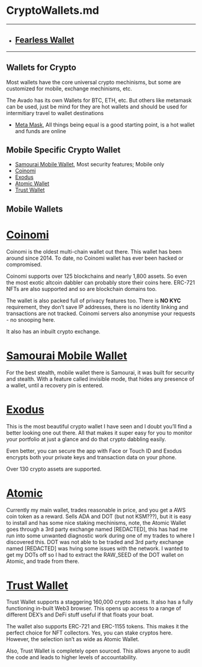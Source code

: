 # CryptoWallets.md

---
- ## [Fearless Wallet](https://fearlesswallet.io/)

---
## Wallets for Crypto

Most wallets have the core universal crypto mechinisms, but some
are customized for mobile, exchange mechinisms, etc.

The Avado has its own Wallets for BTC, ETH, etc.  But others 
like metamask can be used, just be mind for they are hot wallets
and should be used for intermitiary travel to wallet destinations

- [Meta Mask](https://metamask.io/), All things being equal is a good starting point, is a hot wallet and funds are online

## Mobile Specific Crypto Wallet
- [Samourai Mobile Wallet](https://samouraiwallet.com/), Most security features; Mobile only
- [Coinomi](https://www.coinomi.com/en/)
- [Exodus](https://www.exodus.com)
- [Atomic Wallet](https://atomicwallet.io)
- [Trust Wallet](https://trustwallet.com)


## Mobile Wallets
# [Coinomi](https://www.coinomi.com/en/)
Coinomi is the oldest multi-chain wallet out there. This wallet has been around since 2014. To date, no Coinomi wallet has ever been hacked or compromised. 

Coinomi supports over 125 blockchains and nearly 1,800 assets. So even the most exotic altcoin dabbler can probably store their coins here. 
ERC-721 NFTs are also supported and so are blockchain domains too. 

The wallet is also packed full of privacy features too. There is **NO KYC** requirement, they don’t save IP addresses, 
there is no identity linking and transactions are not tracked. Coinomi servers also anonymise your requests - no snooping here.

It also has an inbuilt crypto exchange.

# [Samourai Mobile Wallet](https://samouraiwallet.com/)
For the best stealth, mobile wallet there is Samourai, it was built for security and stealth.  With a feature called invisible mode,
that hides any presence of a wallet, until a recovery pin is entered.

# [Exodus](https://www.exodus.com)
This is the most beautiful crypto wallet I have seen and I doubt you’ll find a better looking one out there. All that makes it super easy 
for you to monitor your portfolio at just a glance and do that crypto dabbling easily. 

Even better, you can secure the app with Face or Touch ID and Exodus encrypts both your private keys and transaction data on your phone.

Over 130 crypto assets are supported.

# [Atomic](https://atomicwallet.io)
Currently my main wallet, trades reasonable in price, and you get a AWS coin token as a reward.  Sells ADA and DOT (but not KSM???), but it
is easy to install and has some nice staking mechinisms, note, the Atomic Wallet goes through a 3rd party exchange named [REDACTED], this 
has had me run into some unwanted diagnostic work during one of my trades to where I discovered this.  DOT was not able to be traded and 
3rd party exchange named [REDACTED] was hving some issues with the network.  I wanted to get my DOTs off so I had to extract the RAW_SEED
 of the DOT wallet on Atomic, and trade from there.
 
 # [Trust Wallet](https://trustwallet.com)
 Trust Wallet supports a staggering 160,000 crypto assets. It also has a fully functioning in-built Web3 browser. This opens up access to a range of different DEX’s and DeFi stuff  useful if that floats your boat.

The wallet also supports ERC-721 and ERC-1155 tokens. This makes it the perfect choice for NFT collectors. Yes, you can stake cryptos here. However, the selection isn’t as wide as Atomic Wallet. 

Also, Trust Wallet is completely open sourced. This allows anyone to audit the code and leads to higher levels of accountability. 


